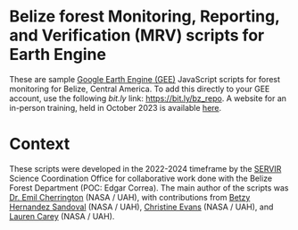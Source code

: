 # Belize forest Monitoring, Reporting, and Verification (MRV) scripts for Earth Engine
These are sample [Google Earth Engine (GEE)](https://code.earthengine.google.com) JavaScript scripts for forest monitoring for Belize, Central America. To add this directly to your GEE account, use the following *bit.ly* link: https://bit.ly/bz_repo. A website for an in-person training, held in October 2023 is available [here](https://sites.google.com/uah.edu/belizeworkshop2023/home).

# Context
These scripts were developed in the 2022-2024 timeframe by the [SERVIR](https://science.nasa.gov/category/missions/servir/) Science Coordination Office for collaborative work done with the Belize Forest Department (POC: Edgar Correa). The main author of the scripts was [Dr. Emil Cherrington](https://github.com/bzgeo) (NASA / UAH), with contributions from [Betzy Hernandez Sandoval](https://github.com/BEHS) (NASA / UAH), [Christine Evans](https://github.com/ChristineAEvans) (NASA / UAH), and [Lauren Carey](https://github.com/lauelz) (NASA / UAH).

